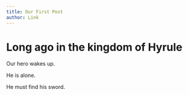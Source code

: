 ```yaml
---
title: Our First Post
author: Link
---
```


# Long ago in the kingdom of Hyrule

Our hero wakes up.

He is alone.

He must find his sword.
